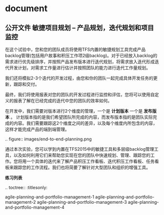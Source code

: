 # document
公开文件
敏捷项目规划 – 产品规划，迭代规划和项目监控
----------------------------------------

在这个试验中，您和您的团队成员将使用TFS内置的敏捷规划工具完成产品backlog管理(包括用户故事和积压工作项2级backlog)。对于已经放入backlog的需求进行优先级排序，并按照产品发布版本进行迭代规划，将需求放入迭代形成迭代开发计划，对需求工作量进行估计并按照团队的能力进行迭代工作量规划。

我们还将模拟2-3个迭代的开发过程，由您和你的团队一起完成具体开发任务的更新，跟踪和交付。

最终，我们将使用报表对您的团队的开发过程进行监控和评估，您将可以使用自定义的报表了解在已经完成的迭代中您的团队的效率如何。

在开发中，我们需要对版本进行2个维度的管理，一个是 **计划版本** 一个是 **发布版本** 。 计划版本指的是我们希望团队所完成的内容，而发布版本指的是团队实际完成的内容。我们需要跟踪这2个维度之间的差异，以及每个维度内所包含的内容，这样才能完成产品的端到端管理。

.. figure:: images/end-to-end-planning.png

通过本次实验，您可以学到内置在TFS2015中的敏捷工具和多层级backlog管理工具，以及如何利用它们来帮助您实现在您的团队中快速规划、管理、跟踪您的工作。您将用一个具体的迭代来了解产品积压工作看板、迭代积压工作看板、任务看板来跟踪您的工作流程。我们也将简要了解针对大型团队和组织的增强工具。

**练习列表**

.. toctree::
   :titlesonly:

   agile-planning-and-portfolio-management-1
   agile-planning-and-portfolio-management-2
   agile-planning-and-portfolio-management-3
   agile-planning-and-portfolio-management-4
   
